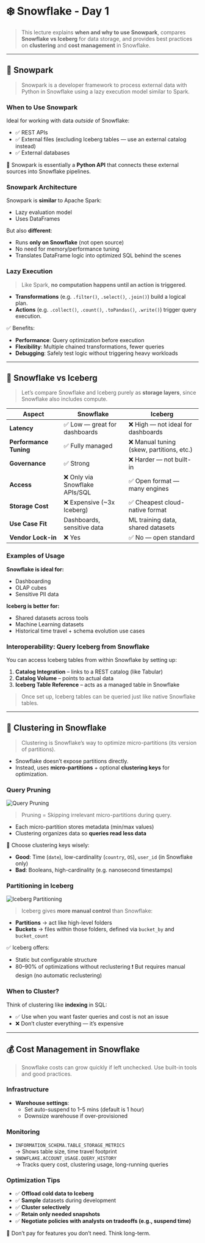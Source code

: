 # ❄️ Snowflake - Day 1

> This lecture explains **when and why to use Snowpark**, compares **Snowflake vs Iceberg** for data storage, and provides best practices on **clustering** and **cost management** in Snowflake.

---

## 🧵 Snowpark

> Snowpark is a developer framework to process external data with Python in Snowflake using a lazy execution model similar to Spark.

### When to Use Snowpark

Ideal for working with data *outside* of Snowflake:

- ✅ REST APIs  
- ✅ External files (excluding Iceberg tables — use an external catalog instead)  
- ✅ External databases

📌 Snowpark is essentially a **Python API** that connects these external sources into Snowflake pipelines.

### Snowpark Architecture

Snowpark is **similar** to Apache Spark:

- Lazy evaluation model
- Uses DataFrames

But also **different**:

- Runs **only on Snowflake** (not open source)
- No need for memory/performance tuning
- Translates DataFrame logic into optimized SQL behind the scenes

### Lazy Execution

> Like Spark, **no computation happens until an action is triggered**.

- **Transformations** (e.g. `.filter()`, `.select()`, `.join()`) build a logical plan.
- **Actions** (e.g. `.collect()`, `.count()`, `.toPandas()`, `.write()`) trigger query execution.

✅ Benefits:

- **Performance**: Query optimization before execution  
- **Flexibility**: Multiple chained transformations, fewer queries  
- **Debugging**: Safely test logic without triggering heavy workloads

---

## 🧊 Snowflake vs Iceberg

> Let’s compare Snowflake and Iceberg purely as **storage layers**, since Snowflake also includes compute.

| Aspect                | Snowflake                                     | Iceberg                                           |
|-----------------------|-----------------------------------------------|---------------------------------------------------|
| **Latency**           | ✅ Low — great for dashboards                  | ❌ High — not ideal for dashboards                |
| **Performance Tuning**| ✅ Fully managed                               | ❌ Manual tuning (skew, partitions, etc.)         |
| **Governance**        | ✅ Strong                                      | ❌ Harder — not built-in                          |
| **Access**            | ❌ Only via Snowflake APIs/SQL                | ✅ Open format — many engines                     |
| **Storage Cost**      | ❌ Expensive (~3x Iceberg)                    | ✅ Cheapest cloud-native format                   |
| **Use Case Fit**      | Dashboards, sensitive data                    | ML training data, shared datasets                |
| **Vendor Lock-in**    | ❌ Yes                                         | ✅ No — open standard                             |

### Examples of Usage

**Snowflake is ideal for:**

- Dashboarding  
- OLAP cubes  
- Sensitive PII data  

**Iceberg is better for:**

- Shared datasets across tools  
- Machine Learning datasets  
- Historical time travel + schema evolution use cases  

### Interoperability: Query Iceberg from Snowflake

You can access Iceberg tables from within Snowflake by setting up:

1. **Catalog Integration** – links to a REST catalog (like Tabular)  
2. **Catalog Volume** – points to actual data  
3. **Iceberg Table Reference** – acts as a managed table in Snowflake

> Once set up, Iceberg tables can be queried just like native Snowflake tables.

---

## 📐 Clustering in Snowflake

> Clustering is Snowflake’s way to optimize micro-partitions (its version of partitions).

- Snowflake doesn’t expose partitions directly.
- Instead, uses **micro-partitions** + optional **clustering keys** for optimization.

### Query Pruning

![Query Pruning](img/snowflake_day_1_1.png)

> Pruning = Skipping irrelevant micro-partitions during query.

- Each micro-partition stores metadata (min/max values)  
- Clustering organizes data so **queries read less data**

📌 Choose clustering keys wisely:
- **Good**: Time (`date`), low-cardinality (`country`, `OS`), `user_id` (in Snowflake only)  
- **Bad**: Booleans, high-cardinality (e.g. nanosecond timestamps)

### Partitioning in Iceberg
![Iceberg Partitioning](img/snowflake_day_1_2.png)

> Iceberg gives **more manual control** than Snowflake:

- **Partitions** → act like high-level folders
- **Buckets** → files within those folders, defined via `bucket_by` and `bucket_count`

✅ Iceberg offers:
- Static but configurable structure
- 80–90% of optimizations without reclustering
❗ But requires manual design (no automatic reclustering)

### When to Cluster?

Think of clustering like **indexing** in SQL:

- ✅ Use when you want faster queries and cost is not an issue  
- ❌ Don’t cluster everything — it’s expensive

---

## 💰 Cost Management in Snowflake

> Snowflake costs can grow quickly if left unchecked. Use built-in tools and good practices.

### Infrastructure

- **Warehouse settings**:
  - Set auto-suspend to 1–5 mins (default is 1 hour)
  - Downsize warehouse if over-provisioned

### Monitoring

- `INFORMATION_SCHEMA.TABLE_STORAGE_METRICS`  
  → Shows table size, time travel footprint  
- `SNOWFLAKE.ACCOUNT_USAGE.QUERY_HISTORY`  
  → Tracks query cost, clustering usage, long-running queries

### Optimization Tips

- ✅ **Offload cold data to Iceberg**
- ✅ **Sample** datasets during development
- ✅ **Cluster selectively**
- ✅ **Retain only needed snapshots**
- ✅ **Negotiate policies with analysts on tradeoffs (e.g., suspend time)**

📌 Don’t pay for features you don’t need. Think long-term.
